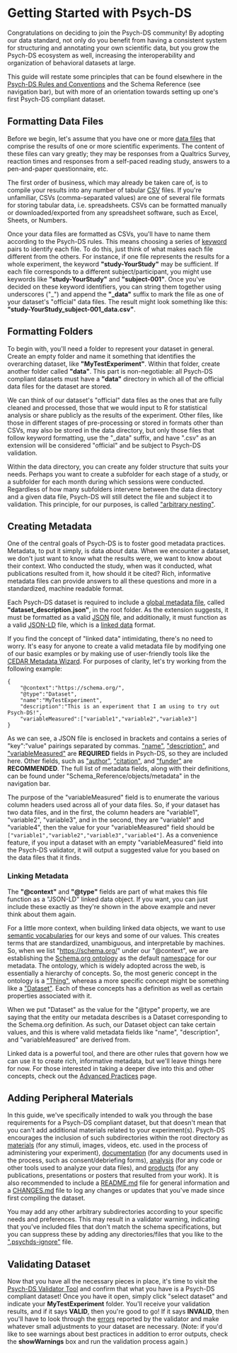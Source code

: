 # Getting Started with Psych-DS

Congratulations on deciding to join the Psych-DS community! By adopting our data standard, not only do you benefit from having a consistent system for structuring and annotating your own scientific data, but you grow the Psych-DS ecosystem as well, increasing the interoperability and organization of behavioral datasets at large.

This guide will restate some principles that can be found elsewhere in the [Psych-DS Rules and Conventions](./rules_and_conventions.md) and the Schema Reference (see navigation bar), but with more of an orientation towards setting up one's first Psych-DS compliant dataset.

## Formatting Data Files

Before we begin, let's assume that you have one or more [data files](./Schema%20Reference/objects/files/DataFile.md) that comprise the results of one or more scientific experiments. The content of these files can vary greatly; they may be responses from a Qualtrics Survey, reaction times and responses from a self-paced reading study, answers to a pen-and-paper questionnaire, etc. 

The first order of business, which may already be taken care of, is to compile your results into any number of tabular [CSV](https://www.geeksforgeeks.org/csv-file-format/) files. If you're unfamiliar, CSVs (comma-separated values) are one of several file formats for storing tabular data, i.e. spreadsheets. CSVs can be formatted manually or downloaded/exported from any spreadsheet software, such as Excel, Sheets, or Numbers.

Once your data files are formatted as CSVs, you'll have to name them according to the Psych-DS rules. This means choosing a series of [keyword](./Schema%20Reference/meta/defs/keywords.md) pairs to identify each file. To do this, just think of what makes each file different from the others. For instance, if one file represents the results for a whole experiment, the keyword **"study-YourStudy"** may be sufficient. If each file corresponds to a different subject/participant, you might use keywords like **"study-YourStudy"** and **"subject-001"**. Once you've decided on these keyword identifiers, you can string them together using underscores ("_") and append the **"_data"** suffix to mark the file as one of your dataset's "official" data files. The result might look something like this: **"study-YourStudy_subject-001_data.csv"**.

## Formatting Folders

To begin with, you'll need a folder to represent your dataset in general. Create an empty folder and name it something that identifies the overarching dataset, like **"MyTestExperiment"**. Within that folder, create another folder called **"data"**. This part is non-negotiable: all Psych-DS compliant datasets must have a **"data"** directory in which all of the official data files for the dataset are stored. 

We can think of our dataset's "official" data files as the ones that are fully cleaned and processed, those that we would input to R for statistical analysis or share publicly as the results of the experiment. Other files, like those in different stages of pre-processing or stored in formats other than CSVs, may also be stored in the data directory, but only those files that follow keyword formatting, use the "_data" suffix, and have ".csv" as an extension will be considered "official" and be subject to Psych-DS validation.

Within the data directory, you can create any folder structure that suits your needs. Perhaps you want to create a subfolder for each stage of a study, or a subfolder for each month during which sessions were conducted. Regardless of how many subfolders intervene between the data directory and a given data file, Psych-DS will still detect the file and subject it to validation. This principle, for our purposes, is called ["arbitrary nesting"](./Schema%20Reference/meta/defs/arbitraryNesting.md).

## Creating Metadata

One of the central goals of Psych-DS is to foster good metadata practices. Metadata, to put it simply, is data *about* data. When we encounter a dataset, we don't just want to know what the results were, we want to know about their context. Who conducted the study, when was it conducted, what publications resulted from it, how should it be cited? Rich, informative metadata files can provide answers to all these questions and more in a standardized, machine readable format.

Each Psych-DS dataset is required to include a [global metadata file](./Schema%20Reference/objects/files/dataset_description.md), called **"dataset_description.json"**, in the root folder. As the extension suggests, it must be formatted as a valid [JSON](https://www.json.org/json-en.html) file, and additionally, it must function as a valid [JSON-LD](https://json-ld.org/) file, which is a [linked data](https://cambridgesemantics.com/blog/semantic-university/intro-semantic-web/intro-linked-data/) format. 

If you find the concept of "linked data" intimidating, there's no need to worry. It's easy for anyone to create a valid metadata file by modifying one of our basic examples or by making use of user-friendly tools like the [CEDAR Metadata Wizard](https://cedar.metadatacenter.org/instances/create/https://repo.metadatacenter.org/templates/7aa9b3f5-caad-4c07-b630-3f1cd5c4e111?folderId=https:%2F%2Frepo.metadatacenter.org%2Ffolders%2F9818586d-280a-416e-b08f-2d6c4da22e50). For purposes of clarity, let's try working from the following example:

```
{
    "@context":"https://schema.org/",
    "@type":"Dataset",
    "name":"MyTestExperiment",
    "description":"This is an experiment that I am using to try out Psych-DS!",
    "variableMeasured":["variable1","variable2","variable3"]
}
```

As we can see, a JSON file is enclosed in brackets and contains a series of "key":"value" pairings separated by commas. ["name"](./Schema%20Reference/objects/metadata/name.md), ["description"](./Schema%20Reference/objects/metadata/description.md), and ["variableMeasured"](./Schema%20Reference/objects/metadata/variableMeasured.md) are **REQUIRED** fields in Psych-DS, so they are included here. Other fields, such as ["author"](./Schema%20Reference/objects/metadata/author.md), ["citation"](./Schema%20Reference/objects/metadata/citation.md), and ["funder"](./Schema%20Reference/objects/metadata/funder.md) are **RECOMMENDED**. The full list of metadata fields, along with their definitions, can be found under "Schema_Reference/objects/metadata" in the navigation bar.

The purpose of the "variableMeasured" field is to enumerate the various column headers used across all of your data files. So, if your dataset has two data files, and in the first, the column headers are "variable1", "variable2", "variable3", and in the second, they are "variable1" and "variable4", then the value for your "variableMeasured" field should be `["variable1","variable2","variable3","variable4"]`. As a convenience feature, if you input a dataset with an empty "variableMeasured" field into the Psych-DS validator, it will output a suggested value for you based on the data files that it finds.

### Linking Metadata

The **"@context"** and **"@type"** fields are part of what makes this file function as a  "JSON-LD" linked data object. If you want, you can just include these exactly as they're shown in the above example and never think about them again. 

For a little more context, when building linked data objects, we want to use [semantic vocabularies](https://rubenverborgh.github.io/WebFundamentals/semantic-web/) for our keys and some of our values. This creates terms that are standardized, unambiguous, and interpretable by machines. So, when we list "https://schema.org/" under our "@context", we are establishing the [Schema.org ontology](https://schema.org) as the default [namespace](./Schema%20Reference/meta/defs/namespace.md) for our metadata. The ontology, which is widely adopted across the web, is essentially a hierarchy of concepts. So, the most generic concept in the ontology is a ["Thing"](https://schema.org/Thing), whereas a more specific concept might be something like a ["Dataset"](https://schema.org/Dataset). Each of these concepts has a definition as well as certain properties associated with it.

When we put "Dataset" as the value for the "@type" property, we are saying that the entity our metadata describes is a Dataset corresponding to the Schema.org definition. As such, our Dataset object can take certain values, and this is where valid metadata fields like "name", "description", and "variableMeasured" are derived from.

Linked data is a powerful tool, and there are other rules that govern how we can use it to create rich, informative metadata, but we'll leave things here for now. For those interested in taking a deeper dive into this and other concepts, check out the [Advanced Practices](link) page.

## Adding Peripheral Materials

In this guide, we've specifically intended to walk you through the base requirements for a Psych-DS compliant dataset, but that doesn't mean that you can't add additional materials related to your experiment(s). Psych-DS encourages the inclusion of such subdirectories within the root directory as [materials](./Schema%20Reference/objects/files/materials.md) (for any stimuli, images, videos, etc. used in the process of administering your experiment), [documentation](./Schema%20Reference/objects/files/documentation.md) (for any documents used in the process, such as consent/debriefing forms), [analysis](./Schema%20Reference/objects/files/analysis.md) (for any code or other tools used to analyze your data files), and [products](./Schema%20Reference/objects/files/products.md) (for any publications, presentations or posters that resulted from your work). It is also recommended to include a [README.md](./Schema%20Reference/objects/files/README.md) file for general information and a [CHANGES.md](./Schema%20Reference/objects/files/CHANGES.md) file to log any changes or updates that you've made since first compiling the dataset.

You may add any other arbitrary subdirectories according to your specific needs and preferences. This may result in a validator warning, indicating that you've included files that don't match the schema specifications, but you can suppress these by adding any directories/files that you like to the [".psychds-ignore"](link) file.

## Validating Dataset

Now that you have all the necessary pieces in place, it's time to visit the [Psych-DS Validator Tool](link) and confirm that what you have is a Psych-DS compliant dataset! Once you have it open, simply click "select dataset" and indicate your **MyTestExperiment** folder. You'll receive your validation results, and if it says **VALID**, then you're good to go! If it says **INVALID**, then you'll have to look through the [errors](./Schema%20Reference/rules/errors.md) reported by the validator and make whatever small adjustments to your dataset are necessary. (Note: if you'd like to see warnings about best practices in addition to error outputs, check the **showWarnings** box and run the validation process again.)


